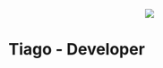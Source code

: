 <p align="center">
  <a href="https://skillicons.dev">
    <img src="https://skillicons.dev/icons?i=linux,html,css,bootstrap,php,laravel,mysql,javascript,jquery,react,vue,godot,git,github" />
  </a>
</p>

# Tiago - Developer

